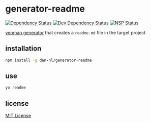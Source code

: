 # generator-readme
[![Dependency Status][david-dm-image]][david-dm-url] [![Dev Dependency Status][david-dm-dev-image]][david-dm-dev-url] [![NSP Status][nsp-image]][nsp-url]

[yeoman generator][yeoman-getting-started-url] that creates a `readme.md` file in the target project

## installation
```bash
npm install -g dan-nl/generator-readme
```

## use
```bash
yo readme
```

## license
[MIT License][mit-license]

[david-dm-image]: https://david-dm.org/dan-nl/generator-readme.svg
[david-dm-url]: https://david-dm.org/dan-nl/generator-readme
[david-dm-dev-image]: https://david-dm.org/dan-nl/generator-readme/dev-status.svg
[david-dm-dev-url]: https://david-dm.org/dan-nl/generator-readme?type=dev
[mit-license]: https://raw.githubusercontent.com/dan-nl/generator-readme/master/license.txt
[nsp-image]: https://nodesecurity.io/orgs/githubdan-nl/projects/147c845d-6831-4ff0-aa8a-e41a62b48ac1/badge
[nsp-url]: https://nodesecurity.io/orgs/githubdan-nl/projects/147c845d-6831-4ff0-aa8a-e41a62b48ac1
[yeoman-getting-started-url]: http://yeoman.io/authoring/index.html

